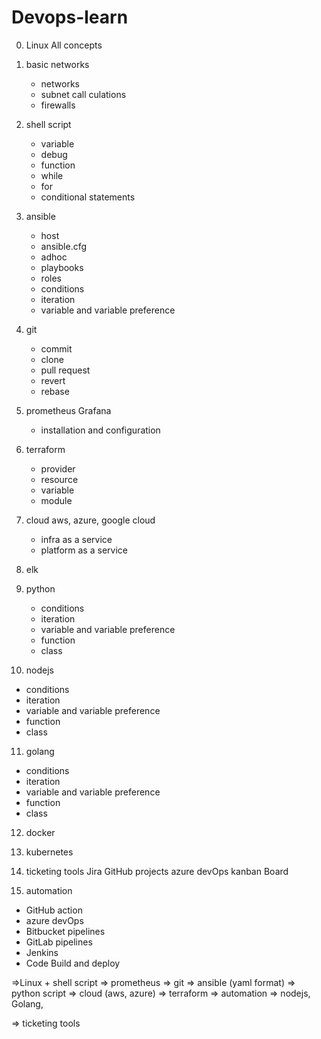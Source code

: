 # Devops-learn

0. Linux 
    All concepts

1. basic networks
   * networks 
   * subnet call culations
   * firewalls

2. shell script
   * variable
   * debug
   * function
   * while
   * for
   * conditional statements
   
3. ansible
   * host
   * ansible.cfg
   * adhoc
   * playbooks
   * roles
   * conditions
   * iteration
   * variable and variable preference

4. git
   * commit
   * clone
   * pull request
   * revert
   * rebase

5. prometheus Grafana
   * installation and configuration
   
6. terraform
   * provider
   * resource
   * variable
   * module

7. cloud aws, azure, google cloud
   * infra as a service
   * platform as a service

8. elk 

9. python
   * conditions
   * iteration
   * variable and variable preference
   * function
   * class
  
10. nodejs
   * conditions
   * iteration
   * variable and variable preference
   * function
   * class

11. golang
   * conditions
   * iteration
   * variable and variable preference
   * function
   * class

12. docker

13. kubernetes


14. ticketing tools Jira GitHub projects azure devOps kanban Board


15. automation
   * GitHub action
   * azure devOps
   * Bitbucket pipelines
   * GitLab pipelines
   * Jenkins
   * Code Build and deploy


=>Linux + shell script => prometheus => git => ansible (yaml format) => python script => cloud (aws, azure) => terraform => automation => nodejs, Golang, 

=> ticketing tools
